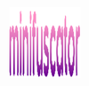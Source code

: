 <img width=128 height=128 src="https://raw.githubusercontent.com/minisbett/minifuscator/master/.github/assets/logo.png" />